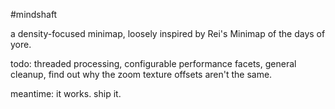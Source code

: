#mindshaft

a density-focused minimap, loosely inspired by Rei's Minimap of the days of yore.

todo: threaded processing, configurable performance facets, general cleanup, find out why the zoom texture offsets aren't the same.

meantime: it works. ship it.
